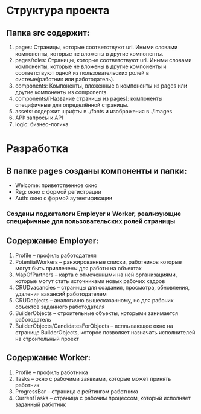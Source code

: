 # Структура проекта

## Папка src содержит:

1. pages: Страницы, которые соответствуют url. Иными словами компоненты, которые не вложены в другие компоненты.
2. pages/roles: Страницы, которые соответствуют url. Иными словами компоненты, которые не вложены в другие компоненты и соответствуют одной из пользовательских ролей в системе(работник или работодатель).
3. components: Компоненты, вложенные в компоненты из pages или другие компоненты из components.
4. components/[Название страницы из pages]: компоненты специфичные для определённой страницы.
5. assets: содержит шрифты в ./fonts и изображения в ./images
6. API: запросы к API
7. logic: бизнес-логика

# Разработка
## В папке pages созданы компоненты и папки:
- Welcome: приветственное окно
- Reg: окно с формой регистрации
- Auth: окно с формой аутентификации
### Созданы подкаталоги Employer и Worker, реализующие специфичные для пользовательских ролей страницы
## Содержание Employer:
1. Profile – профиль работодателя
2. PotentialWorkers – ранжированные списки, работников которые могут быть привлечены для работы на объектах
3. MapOfPartners – карта с отмеченными на ней организациями, которые могут стать источниками новых рабочих кадров
4. CRUDvacancies – страницы для создания, просмотра, обновления, удаления вакансий работодателем
5. CRUDobjects – аналогично вышесказанному, но для рабочих объектов заданного работодателя
6. BuilderObjects – строительные объекты, которыми занимается работодатель
7. BuilderObjects/CandidatesForObjects – всплывающее окно на странице BuilderObjects, которое позволяет назначать исполнителей на строительный проект
## Содержание Worker:
1. Profile – профиль работника
2. Tasks – окно с рабочими заявками, которые может принять работник
3. ProgressBar – страница с рейтингом работника
4. CurrentTasks – страница с рабочим процессом, который исполняет заданный работник